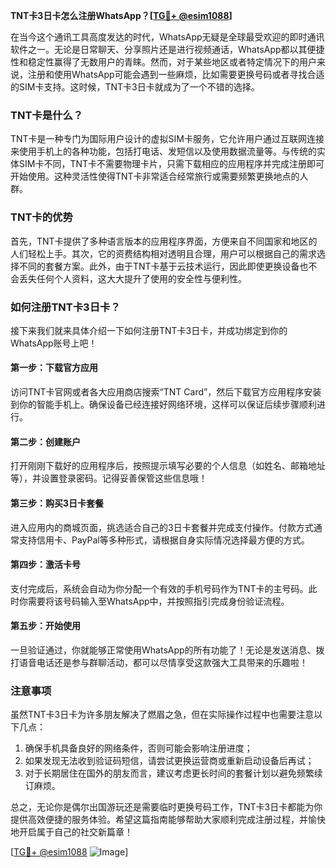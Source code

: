 **TNT卡3日卡怎么注册WhatsApp？[[TG💪+ @esim1088](https://t.me/s/esim1088)]**

在当今这个通讯工具高度发达的时代，WhatsApp无疑是全球最受欢迎的即时通讯软件之一。无论是日常聊天、分享照片还是进行视频通话，WhatsApp都以其便捷性和稳定性赢得了无数用户的青睐。然而，对于某些地区或者特定情况下的用户来说，注册和使用WhatsApp可能会遇到一些麻烦，比如需要更换号码或者寻找合适的SIM卡支持。这时候，TNT卡3日卡就成为了一个不错的选择。

### TNT卡是什么？

TNT卡是一种专门为国际用户设计的虚拟SIM卡服务，它允许用户通过互联网连接来使用手机上的各种功能，包括打电话、发短信以及使用数据流量等。与传统的实体SIM卡不同，TNT卡不需要物理卡片，只需下载相应的应用程序并完成注册即可开始使用。这种灵活性使得TNT卡非常适合经常旅行或需要频繁更换地点的人群。

### TNT卡的优势

首先，TNT卡提供了多种语言版本的应用程序界面，方便来自不同国家和地区的人们轻松上手。其次，它的资费结构相对透明且合理，用户可以根据自己的需求选择不同的套餐方案。此外，由于TNT卡基于云技术运行，因此即使更换设备也不会丢失任何个人资料，这大大提升了使用的安全性与便利性。

### 如何注册TNT卡3日卡？

接下来我们就来具体介绍一下如何注册TNT卡3日卡，并成功绑定到你的WhatsApp账号上吧！

#### 第一步：下载官方应用
访问TNT卡官网或者各大应用商店搜索“TNT Card”，然后下载官方应用程序安装到你的智能手机上。确保设备已经连接好网络环境，这样可以保证后续步骤顺利进行。

#### 第二步：创建账户
打开刚刚下载好的应用程序后，按照提示填写必要的个人信息（如姓名、邮箱地址等），并设置登录密码。记得妥善保管这些信息哦！

#### 第三步：购买3日卡套餐
进入应用内的商城页面，挑选适合自己的3日卡套餐并完成支付操作。付款方式通常支持信用卡、PayPal等多种形式，请根据自身实际情况选择最方便的方式。

#### 第四步：激活卡号
支付完成后，系统会自动为你分配一个有效的手机号码作为TNT卡的主号码。此时你需要将该号码输入至WhatsApp中，并按照指引完成身份验证流程。

#### 第五步：开始使用
一旦验证通过，你就能够正常使用WhatsApp的所有功能了！无论是发送消息、拨打语音电话还是参与群聊活动，都可以尽情享受这款强大工具带来的乐趣啦！

### 注意事项

虽然TNT卡3日卡为许多朋友解决了燃眉之急，但在实际操作过程中也需要注意以下几点：
1. 确保手机具备良好的网络条件，否则可能会影响注册进度；
2. 如果发现无法收到验证码短信，请尝试更换运营商或重新启动设备后再试；
3. 对于长期居住在国外的朋友而言，建议考虑更长时间的套餐计划以避免频繁续订麻烦。

总之，无论你是偶尔出国游玩还是需要临时更换号码工作，TNT卡3日卡都能为你提供高效便捷的服务体验。希望这篇指南能够帮助大家顺利完成注册过程，并愉快地开启属于自己的社交新篇章！

[[TG💪+ @esim1088](https://t.me/s/esim1088) ![Image](https://i.postimg.cc/4NQfJmqS/Snipaste-2025-05-13-00-14-12.png)]